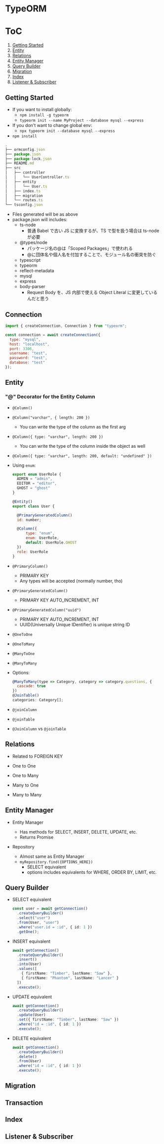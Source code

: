 # TypeORM

# ToC

1. [Getting Started](#Getting%20Started)
1. [Entity](#Entity)
1. [Relations](#Relations)
1. [Entity Manager](#Entity%20Manager)
1. [Query Builder](#Query%20Builder)
1. [Migration](#Query%20Builder)
1. [Index](#Query%20Builder)
1. [Listener & Subscriber](#Listener%20%26%20Subscriber)

## Getting Started

- If you want to install globally:
  - `npm install -g typeorm`
  - `typeorm init --name MyProject --database mysql --express`
- If you don't want to change global env:
  - `npx typeorm init --database mysql --express`
- `npm install`

```js
.
├── ormconfig.json
├── package.json
├── package-lock.json
├── README.md
├── src
│   ├── controller
│   │   └── UserController.ts
│   ├── entity
│   │   └── User.ts
│   ├── index.ts
│   ├── migration
│   └── routes.ts
└── tsconfig.json
```

- Files generated will be as above
- package.json will includes:
  - ts-node
    - 普通 Babel で古い JS に変換するが、TS で型を扱う場合は ts-node が必要
  - @types/node
    - パッケージ名の@は「Scoped Packages」で使われる
    - @に団体名や個人名を付加することで、モジュール名の衝突を防ぐ
  - typescript
  - typeorm
  - reflect-metadata
  - mysql
  - express
  - body-parser
    - Request Body を、JS 内部で使える Object Literal に変更しているんだと思う

## Connection

```js
import { createConnection, Connection } from "typeorm";

const connection = await createConnection({
  type: "mysql",
  host: "localhost",
  port: 3306,
  username: "test",
  password: "test",
  database: "test"
});
```

## Entity

### "@" Decorator for the Entity Column

- `@Column()`
- `@Column("varchar", { length: 200 })`
  - You can write the type of the column as the first arg
- `@Column({ type: "varchar", length: 200 })`
  - You can write the type of the column inside the object as well
- `@Column({ type: "varchar", length: 200, default: "undefined" })`
- Using `enum`:

  ```js
  export enum UserRole {
    ADMIN = "admin",
    EDITOR = "editor",
    GHOST = "ghost"
  }

  @Entity()
  export class User {

    @PrimaryGeneratedColumn()
    id: number;

    @Column({
        type: "enum",
        enum: UserRole,
        default: UserRole.GHOST
    })
    role: UserRole
  }
  ```

- `@PrimaryColumn()`
  - PRIMARY KEY
  - Any types will be accepted (normally number, tho)
- `@PrimaryGeneratedColumn()`
  - PRIMARY KEY AUTO_INCREMENT, INT
- `@PrimaryGeneratedColumn("uuid")`
  - PRIMARY KEY AUTO_INCREMENT, INT
  - UUID(Universally Unique IDentifier) is unique string ID
- `@OneToOne`
- `@OneToMany`
- `@ManyToOne`
- `@ManyToMany`
- Options:

  ```js
  @ManyToMany(type => Category, category => category.questions, {
    cascade: true
  })
  @JoinTable()
  categories: Category[];
  ```

- `@joinColumn`
- `@joinTable`
- `@JoinColumn` vs `@joinTable`


## Relations

- Related to FOREIGN KEY

- One to One
- One to Many
- Many to One
- Many to Many

## Entity Manager

- Entity Manager

  - Has methods for SELECT, INSERT, DELETE, UPDATE, etc.
  - Returns Promise

- Repository
  - Almost same as Entity Manager
  - `myRepository.find({OPTIONS_HERE})`
    - SELECT equivalent
    - options includes equivalents for WHERE, ORDER BY, LIMIT, etc.

## Query Builder

- SELECT equivalent

  ```ts
  const user = await getConnection()
    .createQueryBuilder()
    .select("user")
    .from(User, "user")
    .where("user.id = :id", { id: 1 })
    .getOne();
  ```

- INSERT equivalent

  ```ts
  await getConnection()
    .createQueryBuilder()
    .insert()
    .into(User)
    .values([
      { firstName: "Timber", lastName: "Saw" },
      { firstName: "Phantom", lastName: "Lancer" }
    ])
    .execute();
  ```

- UPDATE equivalent

  ```ts
  await getConnection()
    .createQueryBuilder()
    .update(User)
    .set({ firstName: "Timber", lastName: "Saw" })
    .where("id = :id", { id: 1 })
    .execute();
  ```

- DELETE equivalent

  ```ts
  await getConnection()
    .createQueryBuilder()
    .delete()
    .from(User)
    .where("id = :id", { id: 1 })
    .execute();
  ```

## Migration

## Transaction

## Index

## Listener & Subscriber
